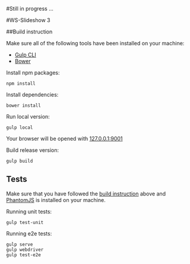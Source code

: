 #Still in progress ...

#WS-Slideshow 3


##Build instruction

Make sure all of the following tools have been installed on your machine:

  - [Gulp CLI](http://gulpjs.com)
  - [Bower](http://bower.io)

Install npm packages:

    npm install

Install dependencies:

    bower install

Run local version:

    gulp local

Your browser will be opened with [127.0.0.1:9001](http://127.0.0.1:9001)

Build release version:

    gulp build


## Tests

Make sure that you have followed the [build instruction](#build-instruction) above
and [PhantomJS](http://phantomjs.org/) is installed on your machine.


Running unit tests:

    gulp test-unit


Running e2e tests:

    gulp serve
    gulp webdriver
    gulp test-e2e

